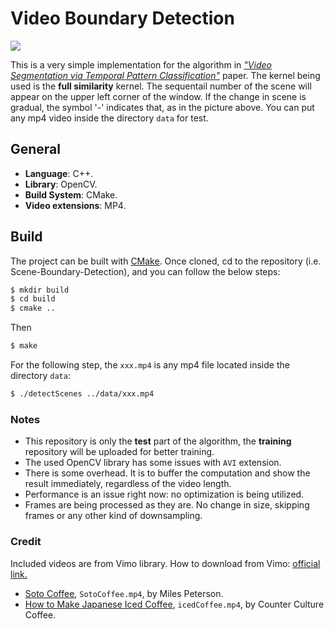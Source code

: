 # Video Boundary Detection
![](https://i.imgur.com/4lLMym1.png)

This is a very simple implementation for the algorithm in  [*"Video Segmentation via Temporal Pattern Classification"*](http://ieeexplore.ieee.org/stamp/stamp.jsp?arnumber=4130365)  paper. The kernel being used is the **full similarity** kernel. The sequentail number of the scene will appear on the upper left corner of the window. If the change in scene is gradual, the symbol '-' indicates that, as in the picture above. 
You can put any mp4 video inside the directory `data` for test.

## General
- **Language**: C++.
- **Library**: OpenCV.
- **Build System**: CMake.
- **Video extensions**: MP4.

## Build
The project can be built with [CMake](https://cmake.org). Once cloned, cd to the repository (i.e. Scene-Boundary-Detection), and you can follow the below steps:

```sh
$ mkdir build
$ cd build
$ cmake ..
```
Then 
```sh
$ make
```
For the following step, the `xxx.mp4` is any mp4 file located inside the directory `data`:
```sh
$ ./detectScenes ../data/xxx.mp4
```
### Notes
- This repository is only the **test** part of the algorithm, the **training** repository will be uploaded for better training.
- The used OpenCV library has some issues with `AVI` extension.
- There is some overhead. It is to buffer the computation and show the result immediately, regardless of the video length.
- Performance is an issue right now: no optimization is being utilized.
- Frames are being processed as they are. No change in size, skipping frames or any other kind of downsampling.

### Credit
Included videos are from Vimo library. How to download from Vimo: [official link.](https://help.vimeo.com/hc/en-us/articles/229678128-Downloading-videos)

- [Soto Coffee](https://vimeo.com/41298356), `SotoCoffee.mp4`, by Miles Peterson. 
- [How to Make Japanese Iced Coffee](https://vimeo.com/109992850), `icedCoffee.mp4`, by Counter Culture Coffee.
